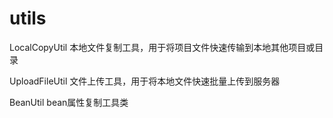 # utils

LocalCopyUtil 本地文件复制工具，用于将项目文件快速传输到本地其他项目或目录

UploadFileUtil 文件上传工具，用于将本地文件快速批量上传到服务器

BeanUtil bean属性复制工具类
